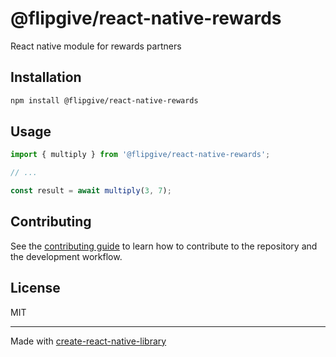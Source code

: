 # @flipgive/react-native-rewards

React native module for rewards partners

## Installation

```sh
npm install @flipgive/react-native-rewards
```

## Usage

```js
import { multiply } from '@flipgive/react-native-rewards';

// ...

const result = await multiply(3, 7);
```

## Contributing

See the [contributing guide](CONTRIBUTING.md) to learn how to contribute to the repository and the development workflow.

## License

MIT

---

Made with [create-react-native-library](https://github.com/callstack/react-native-builder-bob)
